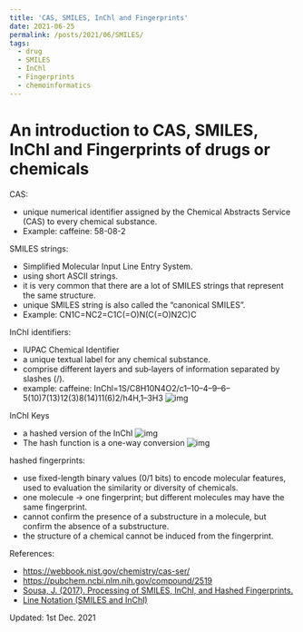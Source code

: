 ```yaml
---
title: 'CAS, SMILES, InChl and Fingerprints'
date: 2021-06-25
permalink: /posts/2021/06/SMILES/
tags:
  - drug
  - SMILES
  - InChl
  - Fingerprints
  - chemoinformatics
---
```


# An introduction to CAS, SMILES, InChl and Fingerprints of drugs or chemicals

CAS: 

* unique numerical identifier assigned by the Chemical Abstracts Service (CAS) to every chemical substance.
* Example: caffeine: 58-08-2

SMILES strings:

* Simplified Molecular Input Line Entry System.
* using short ASCII strings.
* it is very common that there are a lot of SMILES strings that represent the same structure.
* unique SMILES string is also called the “canonical SMILES”.
* Example: CN1C=NC2=C1C(=O)N(C(=O)N2C)C

InChI identifiers:

* IUPAC Chemical Identifier 
* a unique textual label for any chemical substance.
* comprise different layers and sub‐layers of information separated by slashes (/).
* example: caffeine: InChl=1S/C8H10N4O2/c1–10–4–9–6–5(10)7(13)12(3)8(14)11(6)2/h4H,1–3H3
![img](https://chem.libretexts.org/@api/deki/files/202932/InChI%252BLayers.JPG?revision=1)

InChI Keys

* a hashed version of the InChI
![img](https://chem.libretexts.org/@api/deki/files/202988/InChI_Key.PNG?revision=1&size=bestfit&width=725&height=88)
* The hash function is a one-way conversion
![img](https://chem.libretexts.org/@api/deki/files/204060/InChIKeyconversion.JPG?revision=1&size=bestfit&width=740&height=150)

hashed fingerprints: 

* use fixed-length binary values (0/1 bits) to encode molecular features, used to evaluation the similarity or diversity of chemicals.
* one molecule -> one fingerprint; but different molecules may have the same fingerprint.
* cannot confirm the presence of a substructure in a molecule, but confirm the absence of a substructure.
* the structure of a chemical cannot be induced from the fingerprint.

References:

* https://webbook.nist.gov/chemistry/cas-ser/
* https://pubchem.ncbi.nlm.nih.gov/compound/2519
* [Sousa, J. (2017). Processing of SMILES, InChI, and Hashed Fingerprints.](https://onlinelibrary.wiley.com/doi/10.1002/9781119161110.ch4)
* [Line Notation (SMILES and InChI)](https://chem.libretexts.org/Courses/Fordham_University/Chem1102%3A_Drug_Discovery_-_From_the_Laboratory_to_the_Clinic/05%3A_Organic_Molecules/5.08%3A_Line_Notation_(SMILES_and_InChI))

Updated: 1st Dec. 2021